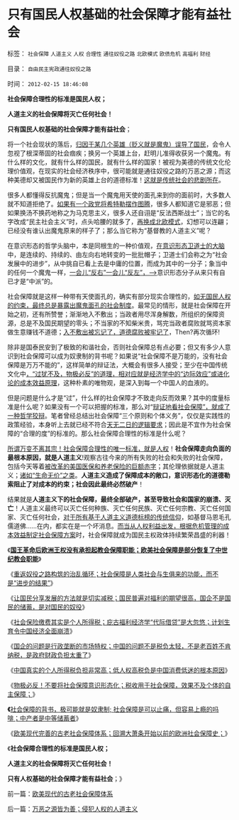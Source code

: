 # 只有国民人权基础的社会保障才能有益社会

标签： `社会保障` `人道主义` `人权` `合理性` `通往奴役之路` `北欧模式` `欧债危机` `高福利` `财经` 

目录： `自由民主宪政通往奴役之路`

时间： `2012-02-15 18:46:08`

**社会保障合理性的标准是国民人权；**

**人道主义的社会保障将灭亡任何社会！**

**只有国民人权基础的社会保障才能有益社会**；

将一个社会现状的落后，[归因于某几个英雄（贬义就是魔鬼）误导了国民](../../../2010/3/11/文明历史有比公众预期巨大的惯性.md)，会令人忽视了根深蒂固的社会痼疾；换另一个英雄上台，赶明儿准得收获另一个魔鬼。有什么样的文化，就有什么样的国民，就有什么样的国家！被视为美德的传统文化伦理价值观，在现实的社会经济秩序中，很可能就是通往奴役之路的万恶之源；而这种美德却又被国民作为新的英雄上台的道德标准！[这就是传统社会的悲剧所在](../../../2010/1/14/中国传统文化不相容于民主社会的两种价值观.md)。

很多人都懂得反抗魔鬼；但是当一个魔鬼用天使的面孔来到你的面前时，大多数人就不知道拒绝了。[如果有一个政党将希特勒摆作图腾](../../../2009/12/13/希特勒德国低效地浪费了百年市场经济的积累.md)，很多人都知道它是邪恶；但如果换汤不换药地称之为马克思主义，很多人还自诩是“反法西斯战士”；当它的名字改成“民主社会主义”时，点头哈腰的就多了，[再换成北欧模式](../../../2011/6/28/北欧模式不是经济学命题.md)，幻想可以连翩；已经没有谁认出魔鬼原来的样子了；那么当它称为“基督教的人道主义”呢？

在意识形态的哲学头脑中，本是同根生的一种价值观，[在意识形态卫道士的大脑](../../../2010/10/15/苏联公开化时期的口水仗；意识形态无法识别科学理论.md)中，是连续的、持续的、由左向右地转变的一批批帽子；卫道士们会称之为“社会发展中的进步”，从中挑自已看上去是中庸的位置，而成为其中的一分子；象当中的任何一个魔鬼一样，[一会儿“反右”一会儿“反左”，——>](../../../2010/10/15/苏联公开化时期的口水仗；意识形态无法识别科学理论.md)意识形态分子从来只有自已才是“中派”的。

社会保障就是这样一种带有天使面孔的，确实有部分现实合理性的，[如无国民人权的约束，最终总是暴露出魔鬼面孔的社会制度](../../../2010/9/2/国民的负担都是税收;税收不要“没收国民”.md)。最常见的情形，就是社会保障在开始之初，还有所赞誉；渐渐地入不敷出；当政者用尽浑身解数，所组织的保障资源，总是不及国民期望的零头；不当家的不知柴米贵，骂完当政者腐败就骂资本家做生意赚钱不道德；[入不敷出被忘记了，道德腐败被牢记了](../../../2010/8/29/腐败：上有政策，下有对策？一抓就死，一放就乱？.md)，Then?再次循环!

除非是国泰民安到了极致的和谐社会，否则社会保障总有点必要；但又有多少人意识到社会保障可以成为奴隶制的背书呢？如果说“社会保障不是万能的，没有社会保障是万万不能的”，这样简单的辩证法，大概会有很多人接受；至少在中国传统文化中[，“过犹不及，物极必反”的道理，相对应就是经济学中的“边际效应”或进化论的成本效益原理](../../../2011/3/1/物极必反规律和辩证法.md)，这种朴素的唯物观，是深入到每一个中国人的血液的。

但是问题是什么才是“过”，什么样的社会保障才不致走向反而效果？其中的度量标准是什么呢？如果没有一个可以把握的标准，那么对“[辩证地看社会保障”，就成了一种哲学狡辩](../../../2010/2/12/哲学是“岂有此理”的学问.md)。笔者曾经总结出社会保障“三个原则和个体义务”，仅仅是实践性的政策经验，本身听上去就已经不符合[天无二日的逻辑要求](../../../2011/5/28/科学必要条件，单一逻辑规则.md)；因此是不宜作为社会保障的“合理的度”的标准的。那么社会保障合理性的标准是什么呢？

[所谓万变不离其宗！社会保障合理性的唯一标准，就是人权](../../../2010/6/11/法学法治依法一刀切;科学实证就要一刀切.md)！**社会保障走向负面的最根本原因，就是人道主义**!观察古往今来的所有失败的社会和失败的社会保障，包括今天等着[被改革的美国医保和养老保险的巨额赤字](../../../2009/7/30/中美养老金保障在财政上的破产.md)；其伦理依据就是人道主义；[诸如“生命无价”之类](../../../2009/7/30/中美养老金保障在财政上的破产.md)。**人道主义造成了保障成本的敞口，意识形态化的道德勒索阻止了对成本的约束；社会因此最终必然破产**！

结果就是**人道主义下的社会保障，最终全部破产，甚至导致社会和国家的崩溃、灭亡**！人道主义最终可以灭亡任何种族、灭亡任何民族、灭亡任何宗教、灭亡任何国家、灭亡任何社会，[对于所有基于人道主义道德标榜的传统信仰](../../../2009/11/14/正义感也可以变得非常可怕.md)，如基督马恩毛孔儒道佛……在内，都实在是一个坏消息。[而当从人权利益出发，根据危机管理的成本效益制定社会保障方案](../../../2010/4/14/宗教总是社会意义的，迷信是个人意义的.md)时，社会保障就成为国民主权政体持续繁荣昌盛的利器！

《[**国王革命后欧洲王权没有承担起教会保障职能；欧美社会保障是部分恢复了中世纪教会职能**](../../../2012/2/5/欧洲经济发展了，欧洲公众却怀念中世纪了.md)》

《[重返奴役之路构筑的治乱循环；社会保障是人类社会与生俱来的功能，而不是“进步的结果”](../../../2012/2/5/社会保障是人类社会与生俱来的功能，并非社会进步的结果.md)》

《[让国民分享发展的方法就是切实减税；国民普遍对福利的期望很高，国企不是国民的储蓄，是对国民的奴役](../../../2012/2/5/国民普遍对福利的期望很高,国企不是国民的储蓄.md)》

《[社会保险缴费其实是个人所得税；庇古福利经济学“代际借贷”是大忽悠；计划生育令中国经济全面崩溃](../../../2012/2/5/社会保险缴费就是个人所得税，福利经济学是大忽悠.md)》

《[国企的问题是行政垄断的市场特权；中国的问题不是税负太轻，不是老百姓不肯纳税，是政府财政负担太重了](../../../2012/2/6/不是税负太轻，更不是老百姓不肯纳税.md)》

《[中国真实的个人所得税负担非常高；低人权高税负是中国消费低迷的根本原因](../../../2012/2/7/中国真实的个人所得税负担非常高.md)》

《[物极必反！不要将社会保障意识形态化；税收用于社会保障，效果不及个体的自主保障；](../../../2012/2/7/不要将社会保障意识形态化；社会税后保障，不及个体自主保障.md)》

**《**[社会保障的背书，极可能就是奴隶制; 社会保障是可以止痛，但容易上瘾的吗啡；中产者是中等储蓄者](../../../2012/2/15/社会保障的背书，极可能就是奴隶制;.md)》

《[欧美现代完善的古老社会保障体系；回溯大萧条开始以前的欧洲社会保障史；](../../../2012/2/15/欧美现代的古老社会保障体系.md)》

《**社会保障合理性的标准是国民人权；**

**人道主义的社会保障将灭亡任何社会！**

**只有人权基础的社会保障才能有益社会**；》



前一篇：[欧美现代的古老社会保障体系](../../../2012/2/15/欧美现代的古老社会保障体系.md)

后一篇：[万恶之源皆为善；侵犯人权的人道主义](../../../2012/2/15/万恶之源皆为善；侵犯人权的人道主义.md)